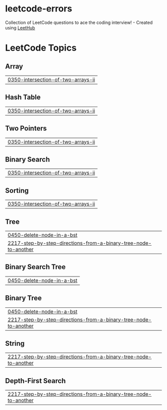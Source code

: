 # leetcode-errors
Collection of LeetCode questions to ace the coding interview! - Created using [LeetHub](https://github.com/QasimWani/LeetHub)

<!---LeetCode Topics Start-->
# LeetCode Topics
## Array
|  |
| ------- |
| [0350-intersection-of-two-arrays-ii](https://github.com/Ashish-242/leetcode-errors/tree/master/0350-intersection-of-two-arrays-ii) |
## Hash Table
|  |
| ------- |
| [0350-intersection-of-two-arrays-ii](https://github.com/Ashish-242/leetcode-errors/tree/master/0350-intersection-of-two-arrays-ii) |
## Two Pointers
|  |
| ------- |
| [0350-intersection-of-two-arrays-ii](https://github.com/Ashish-242/leetcode-errors/tree/master/0350-intersection-of-two-arrays-ii) |
## Binary Search
|  |
| ------- |
| [0350-intersection-of-two-arrays-ii](https://github.com/Ashish-242/leetcode-errors/tree/master/0350-intersection-of-two-arrays-ii) |
## Sorting
|  |
| ------- |
| [0350-intersection-of-two-arrays-ii](https://github.com/Ashish-242/leetcode-errors/tree/master/0350-intersection-of-two-arrays-ii) |
## Tree
|  |
| ------- |
| [0450-delete-node-in-a-bst](https://github.com/Ashish-242/leetcode-errors/tree/master/0450-delete-node-in-a-bst) |
| [2217-step-by-step-directions-from-a-binary-tree-node-to-another](https://github.com/Ashish-242/leetcode-errors/tree/master/2217-step-by-step-directions-from-a-binary-tree-node-to-another) |
## Binary Search Tree
|  |
| ------- |
| [0450-delete-node-in-a-bst](https://github.com/Ashish-242/leetcode-errors/tree/master/0450-delete-node-in-a-bst) |
## Binary Tree
|  |
| ------- |
| [0450-delete-node-in-a-bst](https://github.com/Ashish-242/leetcode-errors/tree/master/0450-delete-node-in-a-bst) |
| [2217-step-by-step-directions-from-a-binary-tree-node-to-another](https://github.com/Ashish-242/leetcode-errors/tree/master/2217-step-by-step-directions-from-a-binary-tree-node-to-another) |
## String
|  |
| ------- |
| [2217-step-by-step-directions-from-a-binary-tree-node-to-another](https://github.com/Ashish-242/leetcode-errors/tree/master/2217-step-by-step-directions-from-a-binary-tree-node-to-another) |
## Depth-First Search
|  |
| ------- |
| [2217-step-by-step-directions-from-a-binary-tree-node-to-another](https://github.com/Ashish-242/leetcode-errors/tree/master/2217-step-by-step-directions-from-a-binary-tree-node-to-another) |
<!---LeetCode Topics End-->
